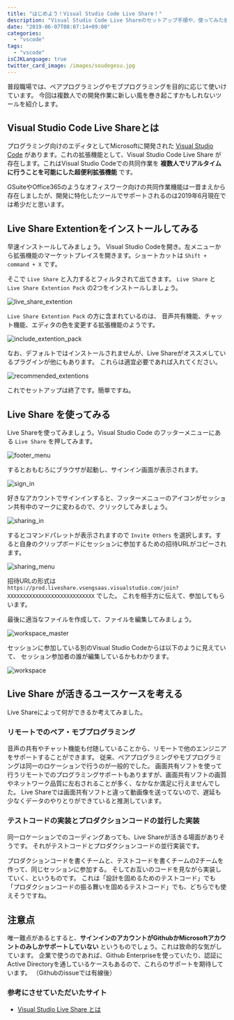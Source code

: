 ```yaml
---
title: "はじめよう！Visual Studio Code Live Share！"
description: "Visual Studio Code Live Shareのセットアップ手順や、使ってみた感想をまとめました。"
date: "2019-06-07T08:07:14+09:00"
categories:
  - "vscode"
tags:
  - "vscode"
isCJKLanguage: true
twitter_card_image: /images/soudegesu.jpg
---
```


普段職場では、ペアプログラミングやモブプログラミングを目的に応じて使いけています。
今回は複数人での開発作業に新しい風を巻き起こすかもしれないツールを紹介します。

<!--adsense-->

## Visual Studio Code Live Shareとは

プログラミング向けのエディタとしてMicrosoftに開発された [Visual Studio Code](https://azure.microsoft.com/ja-jp/products/visual-studio-code/) があります。これの拡張機能として、Visual Studio Code Live Share が存在します。これはVisual Studio Codeでの共同作業を **複数人でリアルタイムに行うことを可能にした超便利拡張機能** です。

GSuiteやOffice365のようなオフィスワーク向けの共同作業機能は一昔まえから存在しましたが、開発に特化したツールでサポートされるのは2019年6月現在では希少だと思います。

## Live Share Extentionをインストールしてみる

早速インストールしてみましょう。
Visual Studio Codeを開き。左メニューから拡張機能のマーケットプレイスを開きます。ショートカットは `Shift + command + X` です。

そこで `Live Share` と入力するとフィルタされて出てきます。
`Live Share` と `Live Share Extention Pack` の2つをインストールしましょう。

![live_share_extention](/images/20190607/live_share_extention.png)

`Live Share Extention Pack` の方に含まれているのは、
音声共有機能、チャット機能、エディタの色を変更する拡張機能のようです。

![include_extention_pack](/images/20190607/include_extention_pack.png)

なお、デフォルトではインストールされませんが、Live Shareがオススメしているプラグインが他にもあります。
これらは適宜必要であれば入れてください。

![recommended_extentions](/images/20190607/recommended_extentions.png)

これでセットアップは終了です。簡単ですね。

<!--adsense-->


## Live Share を使ってみる

Live Shareを使ってみましょう。Visual Studio Code のフッターメニューにある `Live Share` を押してみます。

![footer_menu](/images/20190607/footer_menu.png)

するとおもむろにブラウザが起動し、サインイン画面が表示されます。

![sign_in](/images/20190607/sign_in.png)

好きなアカウントでサインインすると、フッターメニューのアイコンがセッション共有中のマークに変わるので、クリックしてみましょう。

![sharing_in](/images/20190607/sharing_in.png)

するとコマンドパレットが表示されますので `Invite Others` を選択します。すると自身のクリップボードにセッションに参加するための招待URLがコピーされます。

![sharing_menu](/images/20190607/sharing_menu.png)

招待URLの形式は `https://prod.liveshare.vsengsaas.visualstudio.com/join?XXXXXXXXXXXXXXXXXXXXXXXXXXXX` でした。
これを相手方に伝えて、参加してもらいます。

最後に適当なファイルを作成して、ファイルを編集してみましょう。

![workspace_master](/images/20190607/workspace_master.png)

セッションに参加している別のVisual Studio Codeからは以下のように見えていて、
セッション参加者の誰が編集しているかもわかります。

![workspace](/images/20190607/workspace.png)

<!--adsense-->

## Live Share が活きるユースケースを考える

Live Shareによって何ができるか考えてみました。

### リモートでのペア・モブプログラミング

音声の共有やチャット機能も付随していることから、リモートで他のエンジニアをサポートすることができます。
従来、ペアプログラミングやモブプログラミングは同一のロケーションで行うのが一般的でした。
画面共有ソフトを使って行うリモートでのプログラミングサポートもありますが、画面共有ソフトの画質やネットワーク品質に左右されることが多く、なかなか満足に行えませんでした。
Live Shareでは画面共有ソフトと違って動画像を送ってないので、遅延も少なくデータのやりとりができていると推測しています。

### テストコードの実装とプロダクションコードの並行した実装

同一ロケーションでのコーディングあっても、Live Shareが活きる場面がありそうです。
それがテストコードとプロダクションコードの並行実装です。

プロダクションコードを書くチームと、テストコードを書くチームの2チームを作って、同じセッションに参加する。
そしてお互いのコードを見ながら実装していく、というものです。
これは「設計を固めるためのテストコード」でも「プロダクションコードの振る舞いを固めるテストコード」でも、どちらでも使えそうですね。

<!--adsense-->

## 注意点

唯一難点があるとすると、**サインインのアカウントがGithubかMicrosoftアカウントのみしかサポートしていない** というものでしょう。これは致命的な気がしています。
企業で使うのであれば、Github Enterpriseを使っていたり、認証にActive Directoryを通しているケースもあるので、これらのサポートを期待しています。
（Githubのissueでは有線後）

### 参考にさせていただいたサイト

* [Visual Studio Live Share とは](https://docs.microsoft.com/ja-jp/visualstudio/liveshare/)